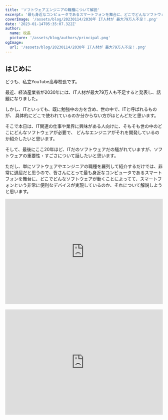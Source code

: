 ```yaml
---
title: 'ソフトウェアエンジニアの職種について解説'
excerpt: '最も身近なコンピュータであるスマートフォンを舞台に、どこでどんなソフトウェアが動くことによってて、スマートフォンという非常に便利なデバイスが実現しているのか、それについて解説しようと思います。'
coverImage: '/assets/blog/20230114/2030年 IT人材が 最大79万人不足！.png'
date: '2023-01-14T05:35:07.322Z'
author:
  name: 校長
  picture: '/assets/blog/authors/principal.png'
ogImage:
  url: '/assets/blog/20230114/2030年 IT人材が 最大79万人不足！.png'
---
```

## はじめに
どうも、私立YouTube高専校長です。

最近、経済産業省が2030年には、IT人材が最大79万人も不足すると発表し、話題になりました。

しかし、ITといっても、既に勉強中の方を含め、世の中で、ITと呼ばれるものが、
具体的にどこで使われているのか分からない方がほとんどだと思います。

そこで本日は、IT関連の仕事や業界に興味がある人向けに、そもそも世の中のどこにどんなソフトウェアが必要で、
どんなエンジニアがそれを開発しているのか紹介したいと思います。

そして、最後にここ20年ほど、ITだのソフトウェアだの騒がれていますが、ソフトウェアの重要性・すごさについて話したいと思います。

ただし、単にソフトウェアやエンジニアの職種を羅列して紹介するだけでは、非常に退屈だと思うので、皆さんにとって最も身近なコンピュータであるスマートフォンを舞台に、どこでどんなソフトウェアが動くことによってて、スマートフォンという非常に便利なデバイスが実現しているのか、それについて解説しようと思います。

<div style="position: relative; height:0px; width: 100%; padding-top: 66.6666%;">
  <iframe src="https://onedrive.live.com/embed?cid=BE72E3BA9ED96E94&amp;resid=BE72E3BA9ED96E94%211228&amp;authkey=ALmz2luCGiekJjw&amp;em=2&amp;wdAr=1.7777777777777777" width="560px" height="315px" frameborder="0" style="position: absolute; top: 0; left: 0; width: 100%; height: 100%;" >これは、<a target="_blank" href="https://office.com/webapps">Office</a> の機能を利用した、<a target="_blank" href="https://office.com">Microsoft Office</a> の埋め込み型のプレゼンテーションです。</iframe>
</div>
<br/>
<div style="position: relative; height:0px; width: 100%; padding-top: 66.6666%;">
  <iframe width="560" height="315" src="https://www.youtube.com/embed/RAnK2IHQxCE?enablejsapi=1" title="YouTube video player" frameborder="0" style="position: absolute; top: 0; left: 0; width: 100%; height: 100%;" allow="accelerometer; autoplay; clipboard-write; encrypted-media; gyroscope; picture-in-picture; web-share" allowfullscreen></iframe>
</div>